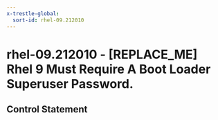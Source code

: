 ```yaml
---
x-trestle-global:
  sort-id: rhel-09.212010
---
```


# rhel-09.212010 - \[REPLACE_ME\] Rhel 9 Must Require A Boot Loader Superuser Password.

## Control Statement
